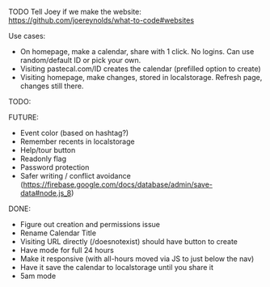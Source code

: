 TODO
Tell Joey if we make the website: https://github.com/joereynolds/what-to-code#websites

Use cases:

- On homepage, make a calendar, share with 1 click. No logins. Can use random/default ID or pick your own.
- Visiting pastecal.com/ID creates the calendar (prefilled option to create)
- Visiting homepage, make changes, stored in localstorage. Refresh page, changes still there.

TODO:

FUTURE:

- Event color (based on hashtag?)
- Remember recents in localstorage
- Help/tour button
- Readonly flag
- Password protection
- Safer writing / conflict avoidance (https://firebase.google.com/docs/database/admin/save-data#node.js_8)

DONE:

- Figure out creation and permissions issue
- Rename Calendar Title
- Visiting URL directly (/doesnotexist) should have button to create
- Have mode for full 24 hours
- Make it responsive (with all-hours moved via JS to just below the nav)
- Have it save the calendar to localstorage until you share it
- 5am mode
